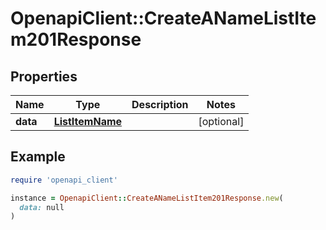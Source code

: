 # OpenapiClient::CreateANameListItem201Response

## Properties

| Name | Type | Description | Notes |
| ---- | ---- | ----------- | ----- |
| **data** | [**ListItemName**](ListItemName.md) |  | [optional] |

## Example

```ruby
require 'openapi_client'

instance = OpenapiClient::CreateANameListItem201Response.new(
  data: null
)
```

